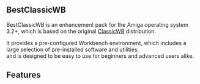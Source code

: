 ## BestClassicWB

BestClassicWB is an enhancement pack for the Amiga operating system 3.2+, which is based on the original [ClassicWB](https://classicwb.abime.net/) distribution.

It provides a pre-configured Workbench environment, which includes a large selection of pre-installed software and utilities,  
and is designed to be easy to use for beginners and advanced users alike.

## Features